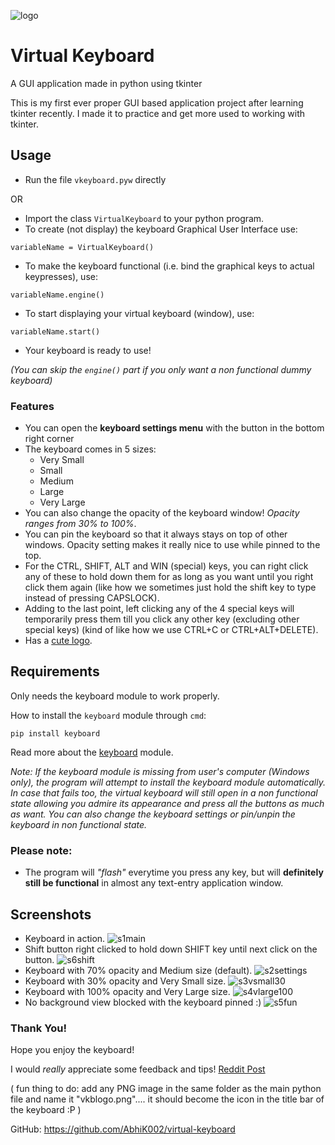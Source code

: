![logo](https://user-images.githubusercontent.com/68178267/153721662-5dc1a1c3-3cee-488b-be72-d0750750d367.png)
# Virtual Keyboard 
A GUI application made in python using tkinter

This is my first ever proper GUI based application project after learning tkinter recently. I made it to practice and get more used to working with tkinter.

## Usage
- Run the file `vkeyboard.pyw` directly

OR 
- Import the class `VirtualKeyboard` to your python program.
- To create (not display) the keyboard Graphical User Interface use:
```
variableName = VirtualKeyboard()
```
- To make the keyboard functional (i.e. bind the graphical keys to actual keypresses), use:
```
variableName.engine() 
```
- To start displaying your virtual keyboard (window), use:
```
variableName.start()
```
- Your keyboard is ready to use!
 
_(You can skip the `engine()` part if you only want a non functional dummy keyboard)_

### Features
- You can open the **keyboard settings menu** with the button in the bottom right corner
- The keyboard comes in 5 sizes:
	- Very Small
	- Small
	- Medium
	- Large
	- Very Large
- You can also change the opacity of the keyboard window! _Opacity ranges from 30% to 100%_.
- You can pin the keyboard so that it always stays on top of other windows. Opacity setting makes it really nice to use while pinned to the top.
- For the CTRL, SHIFT, ALT and WIN (special) keys, you can right click any of these to hold down them for as long as you want until you right click them again (like how we sometimes just hold the shift key to type instead of pressing CAPSLOCK).
- Adding to the last point, left clicking any of the 4 special keys will temporarily press them till you click any other key (excluding other special keys) (kind of like how we use CTRL+C or CTRL+ALT+DELETE).
- Has a [cute logo](https://github.com/AbhiK002/virtual-keyboard/blob/43b1af6691aec87d4a50ab47f79fb9d369935c3a/vkblogo.png).

## Requirements
Only needs the keyboard module to work properly.

How to install the `keyboard` module through `cmd`:

```
pip install keyboard
```
Read more about the [keyboard](https://pypi.org/project/keyboard/) module.

_Note: If the keyboard module is missing from user's computer (Windows only), the program will attempt to install the keyboard module automatically. In case that fails too, the virtual keyboard will still open in a non functional state allowing you admire its appearance and press all the buttons as much as want. 
You can also change the keyboard settings or pin/unpin the keyboard in non functional state._

### Please note:
- The program will _"flash"_ everytime you press any key, but will **definitely still be functional** in almost any text-entry application window.

## Screenshots

- Keyboard in action.
![s1main](https://user-images.githubusercontent.com/68178267/153722634-f70a6942-4976-4807-9fac-9efb7e188f05.png)
- Shift button right clicked to hold down SHIFT key until next click on the button.
![s6shift](https://user-images.githubusercontent.com/68178267/153722731-90f4930c-7ff1-43ea-8144-0a10b901410e.png)
- Keyboard with 70% opacity and Medium size (default).
![s2settings](https://user-images.githubusercontent.com/68178267/153747659-8aa5a779-a85b-492a-bb66-e0f5a165a3d3.png)
- Keyboard with 30% opacity and Very Small size.
![s3vsmall30](https://user-images.githubusercontent.com/68178267/153747661-ecb3de0b-8fba-4185-88c1-f7a4f5be06f9.png)
- Keyboard with 100% opacity and Very Large size.
![s4vlarge100](https://user-images.githubusercontent.com/68178267/153747662-7c05fe98-a5a9-461c-acb3-cab8a4330688.png)
- No background view blocked with the keyboard pinned :)
![s5fun](https://user-images.githubusercontent.com/68178267/154735178-765cd2aa-fe44-45f8-8a67-6bad5464ebfc.png)

### Thank You!
Hope you enjoy the keyboard!

I would *really* appreciate some feedback and tips!
[Reddit Post](https://www.reddit.com/r/Python/comments/svoo79/i_made_a_virtual_keyboard_my_first_ever_gui_based/)

( fun thing to do: add any PNG image in the same folder as the main python file and name it "vkblogo.png".... it should become the icon in the title bar of the keyboard :P )

GitHub: https://github.com/AbhiK002/virtual-keyboard
